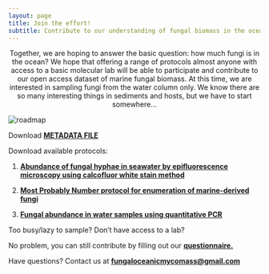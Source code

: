 ```yaml
---
layout: page
title: Join the effort!
subtitle: Contribute to our understanding of fungal biomass in the ocean
---
```



<p align="center">
  Together, we are hoping to answer the basic question: how much fungi is in the ocean? We hope that offering a range of protocols almost anyone with access to a basic molecular lab will be able to participate and contribute to our open access dataset of marine fungal biomass. At this time, we are interested in sampling fungi from the water column only.  We know there are so many interesting things in sediments and hosts, but we have to start somewhere…
</p>




<img src="https://FOMO-project.github.io/assets/img/roadmap.jpg" alt="roadmap" />






Download [**METADATA FILE**](https://docs.google.com/spreadsheets/d/1tNFaM1WcGtobfYW6NMHnoxSZ8aAvDh-e/edit?usp=sharing&ouid=110207722181876731396&rtpof=true&sd=true)

Download available protocols:

1. [**Abundance of fungal hyphae in seawater by epifluorescence microscopy using calcofluor white stain method**](https://drive.google.com/file/d/1wNzlx4NDy6sPkmKPcJEp0qIE2YSe_b6G/view?usp=sharing)

2. [**Most Probably Number protocol for enumeration of marine-derived fungi**](https://drive.google.com/file/d/1Ju6_9hCRdO3vlh2RBsNtBbpNUikpsh8a/view?usp=sharing)

3. [**Fungal abundance in water samples using quantitative PCR**](https://drive.google.com/file/d/1cfTI365G1VvMy-3Ef4lvCaQ5Z1T3guV4/view?usp=sharing)




Too busy/lazy to sample?  Don’t have access to a lab?


No problem, you can still contribute by filling out our [**questionnaire.**](https://forms.gle/ELZXXouvrJXhB6ck7)
  
  
Have questions?  Contact us at **fungaloceanicmycomass@gmail.com**


